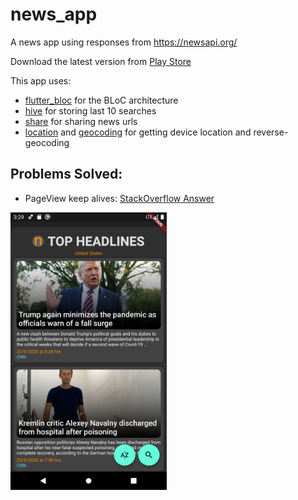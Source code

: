 # news_app
A news app using responses from https://newsapi.org/

Download the latest version from [Play Store](https://play.google.com/store/apps/details?id=com.decimalCorp.news_app&hl=en_IN) 

This app uses:
* [flutter_bloc](https://pub.dev/packages/flutter_bloc) for the BLoC architecture
* [hive](https://pub.dev/packages/hive) for storing last 10 searches
* [share](https://pub.dev/packages/share) for sharing news urls
* [location](https://pub.dev/packages/location) and [geocoding](https://pub.dev/packages/geocoding) for getting device location and reverse-geocoding

## Problems Solved:
* PageView keep alives: [StackOverflow Answer](https://stackoverflow.com/a/63574708/8240072)

<img src="/assets/Screenshot_1600856974.png" alt="drawing" width="250"/>
